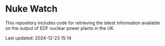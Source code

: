 # Nuke Watch

This repository includes code for retrieving the latest information available on the output of EDF nuclear power plants in the UK.

Last updated: 2024-12-23 15:14